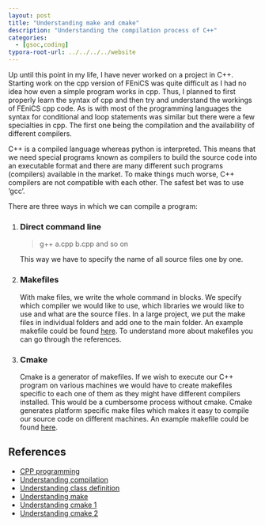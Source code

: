 ```yaml
---
layout: post
title: "Understanding make and cmake"
description: "Understanding the compilation process of C++"
categories: 
  - [gsoc,coding]
typora-root-url: ../../../../website
---
```


Up until this point in my life, I have never worked on a project in C++. Starting work on the cpp version of FEniCS was quite difficult as  I had no idea how even a simple program works in cpp. Thus, I planned to first properly learn the syntax of cpp and then try and understand the workings of FEniCS cpp code. As is with most of the programming languages the syntax for conditional and loop statements was similar but there were a few specialties in cpp. The first one being the compilation and the availability of different compilers.

C++ is a compiled language whereas python is interpreted. This means that we need special programs known as compilers to build the source code into an executable format and there are many different such programs (compilers) available in the market. To make things much worse, C++ compilers are not compatible with each other. The safest bet was to use ‘gcc’.

There are three ways in which we can compile a program:

1. ### **Direct command line** 

   > g++ a.cpp b.cpp and so on

   This way we have to specify the name of all source files one by one.

2. ### **Makefiles** 

   With make files, we write the whole command in blocks. We specify which compiler we would like to use, which libraries we would like to use and what are the source files. In a large project, we put the make files in individual folders and add one to the main folder. An example makefile could be found [here](https://github.com/iitrabhi/GSoC2019/blob/master/Scripts/cpp/learning-cpp/make/makefile). To understand more about makefiles you can go through the references.

3. ### **Cmake** 

   Cmake is a generator of makefiles. If we wish to execute our C++ program on various machines we would have to create makefiles specific to each one of them as they might have different compilers installed. This would be a cumbersome process without cmake. Cmake generates platform specific make files which makes it easy to compile our source code on different machines. An example makefile could be found [here](https://github.com/iitrabhi/GSoC2019/blob/master/Scripts/cpp/learning-cpp/cmake/CMakeLists.txt).

## References

- [CPP programming](https://www.programiz.com/cpp-programming)
- [Understanding compilation](https://www.toptal.com/c-plus-plus/c-plus-plus-understanding-compilation)
- [Understanding class definition](https://gist.github.com/darkstalker/eeb7e48a45f1b78db4a2c6ebfd01e926)
- [Understanding make](https://www.tutorialspoint.com/makefile/makefile_quick_guide.htm)
- [Understanding cmake 1](https://arne-mertz.de/2018/05/hello-cmake/)
- [Understanding cmake 2](http://derekmolloy.ie/hello-world-introductions-to-cmake/)
